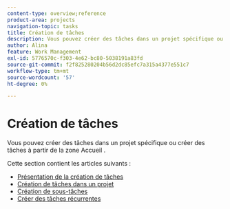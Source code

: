 ```yaml
---
content-type: overview;reference
product-area: projects
navigation-topic: tasks
title: Création de tâches
description: Vous pouvez créer des tâches dans un projet spécifique ou créer des tâches à partir de la zone Accueil .
author: Alina
feature: Work Management
exl-id: 5776570c-f303-4e62-bc80-5038191a83fd
source-git-commit: f2f825280204b56d2dc85efc7a315a4377e551c7
workflow-type: tm+mt
source-wordcount: '57'
ht-degree: 0%

---
```


# Création de tâches

Vous pouvez créer des tâches dans un projet spécifique ou créer des tâches à partir de la zone Accueil .

Cette section contient les articles suivants :

* [Présentation de la création de tâches](../../../manage-work/tasks/create-tasks/create-tasks-overview.md)
* [Création de tâches dans un projet](../../../manage-work/tasks/create-tasks/create-tasks-in-project.md)
* [Création de sous-tâches](../../../manage-work/tasks/create-tasks/create-subtasks.md)
* [Créer des tâches récurrentes](../../../manage-work/tasks/create-tasks/create-recurring-tasks.md)

